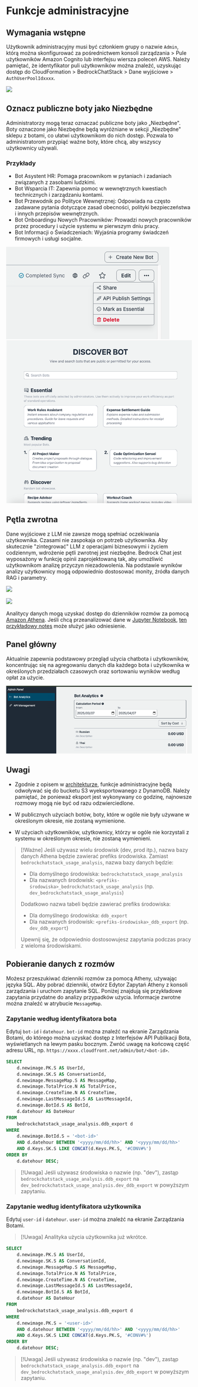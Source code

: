 # Funkcje administracyjne

## Wymagania wstępne

Użytkownik administracyjny musi być członkiem grupy o nazwie `Admin`, którą można skonfigurować za pośrednictwem konsoli zarządzania > Pule użytkowników Amazon Cognito lub interfejsu wiersza poleceń AWS. Należy pamiętać, że identyfikator puli użytkowników można znaleźć, uzyskując dostęp do CloudFormation > BedrockChatStack > Dane wyjściowe > `AuthUserPoolIdxxxx`.

![](./imgs/group_membership_admin.png)

## Oznacz publiczne boty jako Niezbędne

Administratorzy mogą teraz oznaczać publiczne boty jako „Niezbędne". Boty oznaczone jako Niezbędne będą wyróżniane w sekcji „Niezbędne" sklepu z botami, co ułatwi użytkownikom do nich dostęp. Pozwala to administratorom przypiąć ważne boty, które chcą, aby wszyscy użytkownicy używali.

### Przykłady

- Bot Asystent HR: Pomaga pracownikom w pytaniach i zadaniach związanych z zasobami ludzkimi.
- Bot Wsparcia IT: Zapewnia pomoc w wewnętrznych kwestiach technicznych i zarządzaniu kontami.
- Bot Przewodnik po Polityce Wewnętrznej: Odpowiada na często zadawane pytania dotyczące zasad obecności, polityki bezpieczeństwa i innych przepisów wewnętrznych.
- Bot Onboardingu Nowych Pracowników: Prowadzi nowych pracowników przez procedury i użycie systemu w pierwszym dniu pracy.
- Bot Informacji o Świadczeniach: Wyjaśnia programy świadczeń firmowych i usługi socjalne.

![](./imgs/admin_bot_menue.png)
![](./imgs/bot_store.png)

## Pętla zwrotna

Dane wyjściowe z LLM nie zawsze mogą spełniać oczekiwania użytkownika. Czasami nie zaspokaja on potrzeb użytkownika. Aby skutecznie "zintegrować" LLM z operacjami biznesowymi i życiem codziennym, wdrożenie pętli zwrotnej jest niezbędne. Bedrock Chat jest wyposażony w funkcję opinii zaprojektowaną tak, aby umożliwić użytkownikom analizę przyczyn niezadowolenia. Na podstawie wyników analizy użytkownicy mogą odpowiednio dostosować monity, źródła danych RAG i parametry.

![](./imgs/feedback_loop.png)

![](./imgs/feedback-using-claude-chat.png)

Analitycy danych mogą uzyskać dostęp do dzienników rozmów za pomocą [Amazon Athena](https://aws.amazon.com/jp/athena/). Jeśli chcą przeanalizować dane w [Jupyter Notebook](https://jupyter.org/), [ten przykładowy notes](../examples/notebooks/feedback_analysis_example.ipynb) może służyć jako odniesienie.

## Panel główny

Aktualnie zapewnia podstawowy przegląd użycia chatbota i użytkowników, koncentrując się na agregowaniu danych dla każdego bota i użytkownika w określonych przedziałach czasowych oraz sortowaniu wyników według opłat za użycie.

![](./imgs/admin_bot_analytics.png)

## Uwagi

- Zgodnie z opisem w [architekturze](../README.md#architecture), funkcje administracyjne będą odwoływać się do bucketu S3 wyeksportowanego z DynamoDB. Należy pamiętać, że ponieważ eksport jest wykonywany co godzinę, najnowsze rozmowy mogą nie być od razu odzwierciedlone.

- W publicznych użyciach botów, boty, które w ogóle nie były używane w określonym okresie, nie zostaną wymienione.

- W użyciach użytkowników, użytkownicy, którzy w ogóle nie korzystali z systemu w określonym okresie, nie zostaną wymienieni.

> [!Ważne]
> Jeśli używasz wielu środowisk (dev, prod itp.), nazwa bazy danych Athena będzie zawierać prefiks środowiska. Zamiast `bedrockchatstack_usage_analysis`, nazwa bazy danych będzie:
>
> - Dla domyślnego środowiska: `bedrockchatstack_usage_analysis`
> - Dla nazwanych środowisk: `<prefiks-środowiska>_bedrockchatstack_usage_analysis` (np. `dev_bedrockchatstack_usage_analysis`)
>
> Dodatkowo nazwa tabeli będzie zawierać prefiks środowiska:
>
> - Dla domyślnego środowiska: `ddb_export`
> - Dla nazwanych środowisk: `<prefiks-środowiska>_ddb_export` (np. `dev_ddb_export`)
>
> Upewnij się, że odpowiednio dostosowujesz zapytania podczas pracy z wieloma środowiskami.

## Pobieranie danych z rozmów

Możesz przeszukiwać dzienniki rozmów za pomocą Atheny, używając języka SQL. Aby pobrać dzienniki, otwórz Edytor Zapytań Atheny z konsoli zarządzania i uruchom zapytanie SQL. Poniżej znajdują się przykładowe zapytania przydatne do analizy przypadków użycia. Informacje zwrotne można znaleźć w atrybucie `MessageMap`.

### Zapytanie według identyfikatora bota

Edytuj `bot-id` i `datehour`. `bot-id` można znaleźć na ekranie Zarządzania Botami, do którego można uzyskać dostęp z Interfejsów API Publikacji Bota, wyświetlanych na lewym pasku bocznym. Zwróć uwagę na końcową część adresu URL, np. `https://xxxx.cloudfront.net/admin/bot/<bot-id>`.

```sql
SELECT
    d.newimage.PK.S AS UserId,
    d.newimage.SK.S AS ConversationId,
    d.newimage.MessageMap.S AS MessageMap,
    d.newimage.TotalPrice.N AS TotalPrice,
    d.newimage.CreateTime.N AS CreateTime,
    d.newimage.LastMessageId.S AS LastMessageId,
    d.newimage.BotId.S AS BotId,
    d.datehour AS DateHour
FROM
    bedrockchatstack_usage_analysis.ddb_export d
WHERE
    d.newimage.BotId.S = '<bot-id>'
    AND d.datehour BETWEEN '<yyyy/mm/dd/hh>' AND '<yyyy/mm/dd/hh>'
    AND d.Keys.SK.S LIKE CONCAT(d.Keys.PK.S, '#CONV#%')
ORDER BY
    d.datehour DESC;
```

> [!Uwaga]
> Jeśli używasz środowiska o nazwie (np. "dev"), zastąp `bedrockchatstack_usage_analysis.ddb_export` na `dev_bedrockchatstack_usage_analysis.dev_ddb_export` w powyższym zapytaniu.

### Zapytanie według identyfikatora użytkownika

Edytuj `user-id` i `datehour`. `user-id` można znaleźć na ekranie Zarządzania Botami.

> [!Uwaga]
> Analityka użycia użytkownika już wkrótce.

```sql
SELECT
    d.newimage.PK.S AS UserId,
    d.newimage.SK.S AS ConversationId,
    d.newimage.MessageMap.S AS MessageMap,
    d.newimage.TotalPrice.N AS TotalPrice,
    d.newimage.CreateTime.N AS CreateTime,
    d.newimage.LastMessageId.S AS LastMessageId,
    d.newimage.BotId.S AS BotId,
    d.datehour AS DateHour
FROM
    bedrockchatstack_usage_analysis.ddb_export d
WHERE
    d.newimage.PK.S = '<user-id>'
    AND d.datehour BETWEEN '<yyyy/mm/dd/hh>' AND '<yyyy/mm/dd/hh>'
    AND d.Keys.SK.S LIKE CONCAT(d.Keys.PK.S, '#CONV#%')
ORDER BY
    d.datehour DESC;
```

> [!Uwaga]
> Jeśli używasz środowiska o nazwie (np. "dev"), zastąp `bedrockchatstack_usage_analysis.ddb_export` na `dev_bedrockchatstack_usage_analysis.dev_ddb_export` w powyższym zapytaniu.